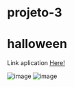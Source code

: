 # projeto-3
# halloween

Link aplication <a href="https://halloween-devclub-class.netlify.app/">Here!</a>

![image](https://user-images.githubusercontent.com/82785683/196576732-0526ffed-0a2a-4ae5-9be9-a167abbec0e4.png)
![image](https://user-images.githubusercontent.com/82785683/196576768-443b90ce-deb8-4ca9-8cfc-ab00998b98d8.png)
